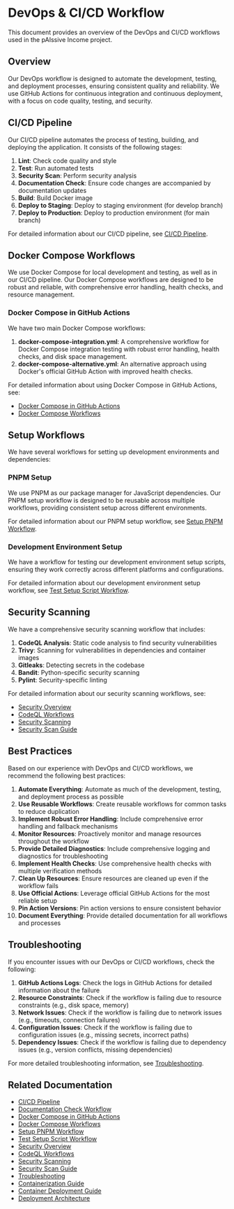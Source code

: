 # DevOps & CI/CD Workflow

This document provides an overview of the DevOps and CI/CD workflows used in the pAIssive Income project.

## Overview

Our DevOps workflow is designed to automate the development, testing, and deployment processes, ensuring consistent quality and reliability. We use GitHub Actions for continuous integration and continuous deployment, with a focus on code quality, testing, and security.

## CI/CD Pipeline

Our CI/CD pipeline automates the process of testing, building, and deploying the application. It consists of the following stages:

1. **Lint**: Check code quality and style
2. **Test**: Run automated tests
3. **Security Scan**: Perform security analysis
4. **Documentation Check**: Ensure code changes are accompanied by documentation updates
5. **Build**: Build Docker image
6. **Deploy to Staging**: Deploy to staging environment (for develop branch)
7. **Deploy to Production**: Deploy to production environment (for main branch)

For detailed information about our CI/CD pipeline, see [CI/CD Pipeline](ci_cd_pipeline.md).

## Docker Compose Workflows

We use Docker Compose for local development and testing, as well as in our CI/CD pipeline. Our Docker Compose workflows are designed to be robust and reliable, with comprehensive error handling, health checks, and resource management.

### Docker Compose in GitHub Actions

We have two main Docker Compose workflows:

1. **docker-compose-integration.yml**: A comprehensive workflow for Docker Compose integration testing with robust error handling, health checks, and disk space management.
2. **docker-compose-alternative.yml**: An alternative approach using Docker's official GitHub Action with improved health checks.

For detailed information about using Docker Compose in GitHub Actions, see:

- [Docker Compose in GitHub Actions](github-actions-docker-compose.md)
- [Docker Compose Workflows](docker-compose-workflows.md)

## Setup Workflows

We have several workflows for setting up development environments and dependencies:

### PNPM Setup

We use PNPM as our package manager for JavaScript dependencies. Our PNPM setup workflow is designed to be reusable across multiple workflows, providing consistent setup across different environments.

For detailed information about our PNPM setup workflow, see [Setup PNPM Workflow](ci_cd/setup-pnpm.md).

### Development Environment Setup

We have a workflow for testing our development environment setup scripts, ensuring they work correctly across different platforms and configurations.

For detailed information about our development environment setup workflow, see [Test Setup Script Workflow](ci_cd/test-setup-script.md).

## Security Scanning

We have a comprehensive security scanning workflow that includes:

1. **CodeQL Analysis**: Static code analysis to find security vulnerabilities
2. **Trivy**: Scanning for vulnerabilities in dependencies and container images
3. **Gitleaks**: Detecting secrets in the codebase
4. **Bandit**: Python-specific security scanning
5. **Pylint**: Security-specific linting

For detailed information about our security scanning workflows, see:

- [Security Overview](security.md)
- [CodeQL Workflows](security/codeql_workflows.md)
- [Security Scanning](security_scanning.md)
- [Security Scan Guide](security_scan_guide.md)

## Best Practices

Based on our experience with DevOps and CI/CD workflows, we recommend the following best practices:

1. **Automate Everything**: Automate as much of the development, testing, and deployment process as possible
2. **Use Reusable Workflows**: Create reusable workflows for common tasks to reduce duplication
3. **Implement Robust Error Handling**: Include comprehensive error handling and fallback mechanisms
4. **Monitor Resources**: Proactively monitor and manage resources throughout the workflow
5. **Provide Detailed Diagnostics**: Include comprehensive logging and diagnostics for troubleshooting
6. **Implement Health Checks**: Use comprehensive health checks with multiple verification methods
7. **Clean Up Resources**: Ensure resources are cleaned up even if the workflow fails
8. **Use Official Actions**: Leverage official GitHub Actions for the most reliable setup
9. **Pin Action Versions**: Pin action versions to ensure consistent behavior
10. **Document Everything**: Provide detailed documentation for all workflows and processes

## Troubleshooting

If you encounter issues with our DevOps or CI/CD workflows, check the following:

1. **GitHub Actions Logs**: Check the logs in GitHub Actions for detailed information about the failure
2. **Resource Constraints**: Check if the workflow is failing due to resource constraints (e.g., disk space, memory)
3. **Network Issues**: Check if the workflow is failing due to network issues (e.g., timeouts, connection failures)
4. **Configuration Issues**: Check if the workflow is failing due to configuration issues (e.g., missing secrets, incorrect paths)
5. **Dependency Issues**: Check if the workflow is failing due to dependency issues (e.g., version conflicts, missing dependencies)

For more detailed troubleshooting information, see [Troubleshooting](troubleshooting.md).

## Related Documentation

- [CI/CD Pipeline](ci_cd_pipeline.md)
- [Documentation Check Workflow](documentation-check-workflow.md)
- [Docker Compose in GitHub Actions](github-actions-docker-compose.md)
- [Docker Compose Workflows](docker-compose-workflows.md)
- [Setup PNPM Workflow](ci_cd/setup-pnpm.md)
- [Test Setup Script Workflow](ci_cd/test-setup-script.md)
- [Security Overview](security.md)
- [CodeQL Workflows](security/codeql_workflows.md)
- [Security Scanning](security_scanning.md)
- [Security Scan Guide](security_scan_guide.md)
- [Troubleshooting](troubleshooting.md)
- [Containerization Guide](containerization.md)
- [Container Deployment Guide](container-deployment.md)
- [Deployment Architecture](deployment-architecture.md)
